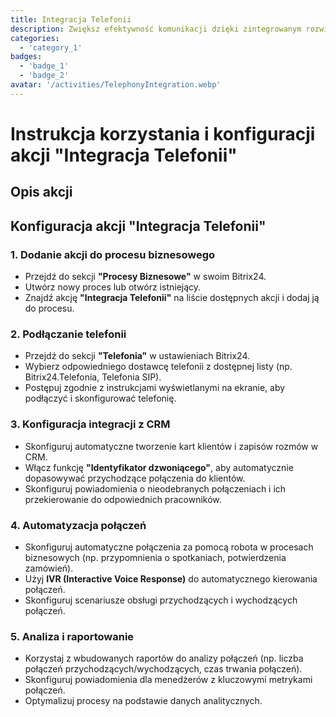 ```yaml
---
title: Integracja Telefonii
description: Zwiększ efektywność komunikacji dzięki zintegrowanym rozwiązaniom telefonicznym.
categories: 
  - 'category_1'
badges:
  - 'badge_1'
  - 'badge_2'
avatar: '/activities/TelephonyIntegration.webp'
---
```


# Instrukcja korzystania i konfiguracji akcji "Integracja Telefonii"

## Opis akcji

## **Konfiguracja akcji "Integracja Telefonii"**

### 1. Dodanie akcji do procesu biznesowego
- Przejdź do sekcji **"Procesy Biznesowe"** w swoim Bitrix24.
- Utwórz nowy proces lub otwórz istniejący.
- Znajdź akcję **"Integracja Telefonii"** na liście dostępnych akcji i dodaj ją do procesu.

### 2. Podłączanie telefonii
- Przejdź do sekcji **"Telefonia"** w ustawieniach Bitrix24.
- Wybierz odpowiedniego dostawcę telefonii z dostępnej listy (np. Bitrix24.Telefonia, Telefonia SIP).
- Postępuj zgodnie z instrukcjami wyświetlanymi na ekranie, aby podłączyć i skonfigurować telefonię.

### 3. Konfiguracja integracji z CRM
- Skonfiguruj automatyczne tworzenie kart klientów i zapisów rozmów w CRM.
- Włącz funkcję **"Identyfikator dzwoniącego"**, aby automatycznie dopasowywać przychodzące połączenia do klientów.
- Skonfiguruj powiadomienia o nieodebranych połączeniach i ich przekierowanie do odpowiednich pracowników.

### 4. Automatyzacja połączeń
- Skonfiguruj automatyczne połączenia za pomocą robota w procesach biznesowych (np. przypomnienia o spotkaniach, potwierdzenia zamówień).
- Użyj **IVR (Interactive Voice Response)** do automatycznego kierowania połączeń.
- Skonfiguruj scenariusze obsługi przychodzących i wychodzących połączeń.

### 5. Analiza i raportowanie
- Korzystaj z wbudowanych raportów do analizy połączeń (np. liczba połączeń przychodzących/wychodzących, czas trwania połączeń).
- Skonfiguruj powiadomienia dla menedżerów z kluczowymi metrykami połączeń.
- Optymalizuj procesy na podstawie danych analitycznych.